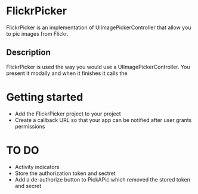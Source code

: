 # FlickrPicker

FlickrPicker is an implementation of UIImagePickerController that allow you to pic images from Flickr.

## Description

FlickrPicker is used the way you would use a UIImagePickerController. You present it modally and when it finishes it calls the

# Getting started

* Add the FlickrPicker project to your project
* Create a callback URL so that your app can be notified after user grants permissions


# TO DO

* Activity indicators
* Store the authorization token and sectret
* Add a de-authorize button to PickAPic which removed the stored token and secret

